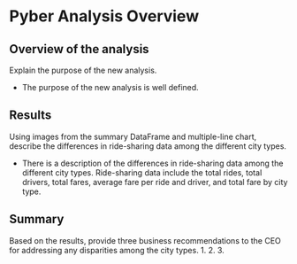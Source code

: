 # Pyber Analysis Overview
## Overview of the analysis
Explain the purpose of the new analysis.
* The purpose of the new analysis is well defined.
## Results
Using images from the summary DataFrame and multiple-line chart, describe the differences in ride-sharing data among the different city types.
* There is a description of the differences in ride-sharing data among the different city types. Ride-sharing data include the total rides, total drivers, total fares, average fare per ride and driver, and total fare by city type.
## Summary
Based on the results, provide three business recommendations to the CEO for addressing any disparities among the city types.
1.
2.
3.
